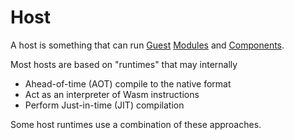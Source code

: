 [Modules]: ./module/index.md
[Components]: ./component/index.md
[Guest]: ./guest.md

# Host

A host is something that can run [Guest](./guest.md) [Modules] and [Components].

Most hosts are based on "runtimes" that may internally
* Ahead-of-time (AOT) compile to the native format
* Act as an interpreter of Wasm instructions
* Perform Just-in-time (JIT) compilation

Some host runtimes use a combination of these approaches.